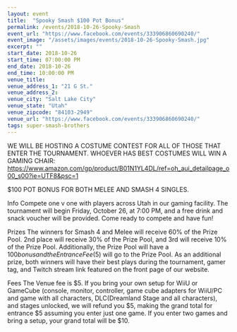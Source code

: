 ```yaml
---
layout: event
title:  "Spooky Smash $100 Pot Bonus"
permalink: /events/2018-10-26-Spooky-Smash
event_url: "https://www.facebook.com/events/333906860690240/"
event_image: "/assets/images/events/2018-10-26-Spooky-Smash.jpg"
excerpt: ""
start_date: 2018-10-26
start_time: 07:00:00 PM
end_date: 2018-10-26
end_time: 10:00:00 PM
venue_title: 
venue_address_1: "21 G St."
venue_address_2:
venue_city: "Salt Lake City"
venue_state: "Utah"
venue_zipcode: "84103-2949"
venue_url: "https://www.facebook.com/events/333906860690240/"
tags: super-smash-brothers
---
```


WE WILL BE HOSTING A COSTUME CONTEST FOR ALL OF THOSE THAT ENTER THE TOURNAMENT. WHOEVER HAS BEST COSTUMES WILL WIN A GAMING CHAIR: https://www.amazon.com/gp/product/B01N1YL4DL/ref=oh_aui_detailpage_o00_s00?ie=UTF8&psc=1

$100 POT BONUS FOR BOTH MELEE AND SMASH 4 SINGLES.

Info
Compete one v one with players across Utah in our gaming facility. The tournament will begin Friday, October 26, at 7:00 PM, and a free drink and snack voucher will be provided. Come ready to compete and have fun!

Prizes
The winners for Smash 4 and Melee will receive 60% of the Prize Pool. 2nd place will receive 30% of the Prize Pool, and 3rd will receive 10% of the Prize Pool. Additionally, the Prize Pool will have a $100 bonus and the Entrance Fee ($5) will go to the Prize Pool. As an additional prize, both winners will have their best plays during the tournament, gamer tag, and Twitch stream link featured on the front page of our website.

Fees
The Venue fee is $5. If you bring your own setup for WiiU or GameCube (console, monitor, controller, game cube adapters for WiiU/PC and game with all characters, DLC(Dreamland Stage and all characters), and stages unlocked, we will refund you $5, making the grand total for entrance $5 assuming you enter just one game. If you enter two games and bring a setup, your grand total will be $10.